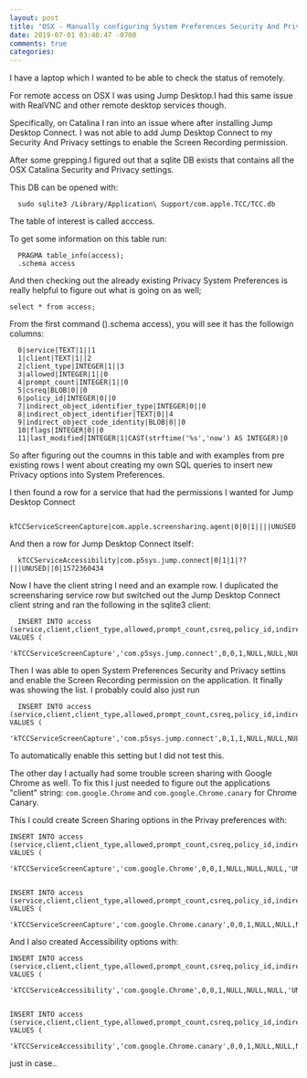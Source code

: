 ```yaml
---
layout: post
title: "OSX - Manually configuring System Preferences Security And Privacy settings"
date: 2019-07-01 03:40:47 -0700
comments: true
categories:
---
```


I have a laptop which I wanted to be able to check the status of remotely.

For remote access on OSX I was using Jump Desktop.I had this same issue with RealVNC and other remote desktop services though.

Specifically, on Catalina I ran into an issue where after installing Jump Desktop Connect. I was not able to add Jump Desktop Connect to my Security And Privacy settings to enable the Screen Recording permission.

After some grepping.I figured out that a sqlite DB exists that contains all the OSX Catalina Security and Privacy settings.

This DB can be opened with:
```
  sudo sqlite3 /Library/Application\ Support/com.apple.TCC/TCC.db
```
The table of interest is called acccess.

To get some information on this table run:
```
  PRAGMA table_info(access);
  .schema access
```

And then checking out the already existing Privacy System Preferences is really helpful to figure out what is going on as well;

```
select * from access;
```


From the first command ().schema access), you will see it has the followign columns:
```
  0|service|TEXT|1||1
  1|client|TEXT|1||2
  2|client_type|INTEGER|1||3
  3|allowed|INTEGER|1||0
  4|prompt_count|INTEGER|1||0
  5|csreq|BLOB|0||0
  6|policy_id|INTEGER|0||0
  7|indirect_object_identifier_type|INTEGER|0||0
  8|indirect_object_identifier|TEXT|0||4
  9|indirect_object_code_identity|BLOB|0||0
  10|flags|INTEGER|0||0
  11|last_modified|INTEGER|1|CAST(strftime('%s','now') AS INTEGER)|0
```


So after figuring out the coumns in this table and with examples from pre existing rows I went about creating my own SQL queries to insert new Privacy options into System Preferences.


I then found a row for a service that had the permissions I wanted for Jump Desktop Connect
```
  kTCCServiceScreenCapture|com.apple.screensharing.agent|0|0|1||||UNUSED||0|1573525900
```
And then a row for Jump Desktop Connect itself:
```
  kTCCServiceAccessibility|com.p5sys.jump.connect|0|1|1|??|||UNUSED||0|1572360434
```
Now I have the client string I need and an example row. I duplicated the screensharing service row but switched out the Jump Desktop Connect client string and ran the following in the sqlite3 client:
```
  INSERT INTO access (service,client,client_type,allowed,prompt_count,csreq,policy_id,indirect_object_identifier_type,indirect_object_identifier,indirect_object_code_identity,flags,last_modified) VALUES (
  'kTCCServiceScreenCapture','com.p5sys.jump.connect',0,0,1,NULL,NULL,NULL,'UNUSED',NULL,0,1573525900);
```
Then I was able to open System Preferences Security and Privacy settins and enable the Screen Recording permission on the application. It finally was showing the list. I probably could also just run

```
  INSERT INTO access (service,client,client_type,allowed,prompt_count,csreq,policy_id,indirect_object_identifier_type,indirect_object_identifier,indirect_object_code_identity,flags,last_modified) VALUES (
  'kTCCServiceScreenCapture','com.p5sys.jump.connect',0,1,1,NULL,NULL,NULL,'UNUSED',NULL,0,1573525900);
```
To automatically enable this setting but I did not test this.




The other day I actually had some trouble screen sharing with Google Chrome as well. To fix this I just needed to figure out the applications "client" string:
```com.google.Chrome```
and
```com.google.Chrome.canary``` for Chrome Canary.

This I could create Screen Sharing options in the Privay preferences with:

```
INSERT INTO access (service,client,client_type,allowed,prompt_count,csreq,policy_id,indirect_object_identifier_type,indirect_object_identifier,indirect_object_code_identity,flags,last_modified) VALUES (
  'kTCCServiceScreenCapture','com.google.Chrome',0,0,1,NULL,NULL,NULL,'UNUSED',NULL,0,1573525900);


INSERT INTO access (service,client,client_type,allowed,prompt_count,csreq,policy_id,indirect_object_identifier_type,indirect_object_identifier,indirect_object_code_identity,flags,last_modified) VALUES (
  'kTCCServiceScreenCapture','com.google.Chrome.canary',0,0,1,NULL,NULL,NULL,'UNUSED',NULL,0,1573525900);
```


And I also created Accessibility options with:

```
INSERT INTO access (service,client,client_type,allowed,prompt_count,csreq,policy_id,indirect_object_identifier_type,indirect_object_identifier,indirect_object_code_identity,flags,last_modified) VALUES (
  'kTCCServiceAccessibility','com.google.Chrome',0,0,1,NULL,NULL,NULL,'UNUSED',NULL,0,1573525900);


INSERT INTO access (service,client,client_type,allowed,prompt_count,csreq,policy_id,indirect_object_identifier_type,indirect_object_identifier,indirect_object_code_identity,flags,last_modified) VALUES (
  'kTCCServiceAccessibility','com.google.Chrome.canary',0,0,1,NULL,NULL,NULL,'UNUSED',NULL,0,1573525900);
```

just in case..